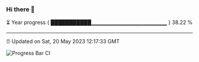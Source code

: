 ### Hi there 👋

⏳ Year progress { ███████████▁▁▁▁▁▁▁▁▁▁▁▁▁▁▁▁▁▁▁ } 38.22 %

---

⏰ Updated on Sat, 20 May 2023 12:17:33 GMT

![Progress Bar CI](https://github.com/liununu/liununu/workflows/Progress%20Bar%20CI/badge.svg)
